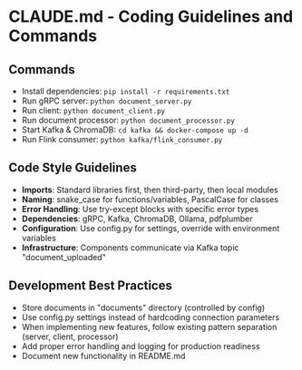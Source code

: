 # CLAUDE.md - Coding Guidelines and Commands

## Commands
- Install dependencies: `pip install -r requirements.txt`
- Run gRPC server: `python document_server.py`
- Run client: `python document_client.py`
- Run document processor: `python document_processor.py`
- Start Kafka & ChromaDB: `cd kafka && docker-compose up -d`
- Run Flink consumer: `python kafka/flink_consumer.py`

## Code Style Guidelines
- **Imports**: Standard libraries first, then third-party, then local modules
- **Naming**: snake_case for functions/variables, PascalCase for classes
- **Error Handling**: Use try-except blocks with specific error types
- **Dependencies**: gRPC, Kafka, ChromaDB, Ollama, pdfplumber
- **Configuration**: Use config.py for settings, override with environment variables
- **Infrastructure**: Components communicate via Kafka topic "document_uploaded"

## Development Best Practices
- Store documents in "documents" directory (controlled by config)
- Use config.py settings instead of hardcoding connection parameters
- When implementing new features, follow existing pattern separation (server, client, processor)
- Add proper error handling and logging for production readiness
- Document new functionality in README.md